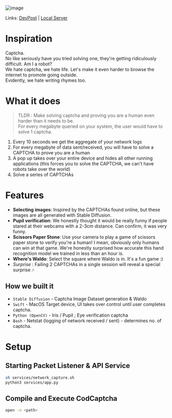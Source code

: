 ![image](https://github.com/Fish-Hacks/har-codcaptcha/assets/36725840/f2261d84-4af1-4d46-9bc6-65829e5e8867)

Links: [DevPost](https://devpost.com/software/cod-captcha-u701hs) | [Local Server](https://my.localserver.app/fish)

# Inspiration
Captcha. <br/>
No like seriously have you tried solving one, they're getting ridiculously difficult. Am I a robot? <br/>
We hate captcha, we hate life. Let's make it even harder to browse the internet to promote going outside.<br/>
Evidently, we hate writing rhymes too.

# What it does
> TLDR : Make solving captcha and proving you are a human even harder than it needs to be. <br/>
> For every megabyte queried on your system, the user would have to solve 1 captcha.

1. Every 10 seconds we get the aggregate of your network logs
2. For every megabyte of data sent/received, you will have to solve a CAPTCHA to prove you are a human
3. A pop up takes over your entire device and hides all other running applications (this forces you to solve the CAPTCHA, we can't have robots take over the world)
4. Solve a series of CAPTCHAs


# Features
- **Selecting images**: Inspired by the CAPTCHAs found online, but these images are all generated with Stable Diffusion.
- **Pupil verification**: We honestly thought it would be really funny if people stared at their webcams with a 2-3cm distance. Can confirm, it was very funny.
- **Scissors Paper Stone**: Use your camera to play a game of scissors paper stone to verify you're a human! I mean, obviously only humans can win at that game. We're honestly surprised how accurate this hand recognition model we trained in less than an hour is.
- **Where's Waldo**: Select the square where Waldo is in. It's a fun game :)
- *Surprise* : Failing 2 CAPTCHAs in a single session will reveal a special surprise 🎶

## How we built it
- `Stable Diffusion` - Captcha Image Dataset generation & Waldo
- `Swift` - MacOS Target device, UI takes over control until user completes captcha.
- `Python (OpenCV)` - Iris / Pupil ; Eye verification captcha
- `Bash` - Netstat (logging of network received / sent) - determines no. of captcha.

# Setup
## Starting Packet Listener & API Service
```bash
sh services/network_capture.sh
python3 services/app.py
```

## Compile and Execute CodCaptcha 
```bash
open -n <path>
```
